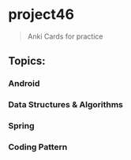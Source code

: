 # project46

> Anki Cards for practice

## Topics:

### Android

### Data Structures & Algorithms

### Spring

### Coding Pattern
